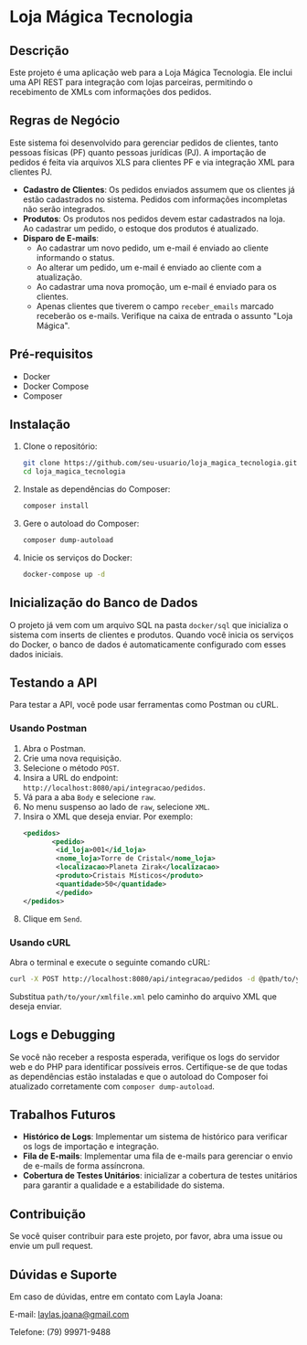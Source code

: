 # Loja Mágica Tecnologia

## Descrição

Este projeto é uma aplicação web para a Loja Mágica Tecnologia. Ele inclui uma API REST para integração com lojas parceiras, permitindo o recebimento de XMLs com informações dos pedidos. 

## Regras de Negócio

Este sistema foi desenvolvido para gerenciar pedidos de clientes, tanto pessoas físicas (PF) quanto pessoas jurídicas (PJ). A importação de pedidos é feita via arquivos XLS para clientes PF e via integração XML para clientes PJ. 

- **Cadastro de Clientes**: Os pedidos enviados assumem que os clientes já estão cadastrados no sistema. Pedidos com informações incompletas não serão integrados.
- **Produtos**: Os produtos nos pedidos devem estar cadastrados na loja. Ao cadastrar um pedido, o estoque dos produtos é atualizado.
- **Disparo de E-mails**: 
  - Ao cadastrar um novo pedido, um e-mail é enviado ao cliente informando o status.
  - Ao alterar um pedido, um e-mail é enviado ao cliente com a atualização.
  - Ao cadastrar uma nova promoção, um e-mail é enviado para  os clientes.
  - Apenas clientes que tiverem o campo `receber_emails` marcado receberão os e-mails. Verifique na caixa de entrada o assunto "Loja Mágica".

## Pré-requisitos

- Docker
- Docker Compose
- Composer

## Instalação

1. Clone o repositório:

    ```sh
    git clone https://github.com/seu-usuario/loja_magica_tecnologia.git
    cd loja_magica_tecnologia
    ```

2. Instale as dependências do Composer:

    ```sh
    composer install
    ```

3. Gere o autoload do Composer:

    ```sh
    composer dump-autoload
    ```

4. Inicie os serviços do Docker:

    ```sh
    docker-compose up -d
    ```

## Inicialização do Banco de Dados

O projeto já vem com um arquivo SQL na pasta `docker/sql` que inicializa o sistema com inserts de clientes e produtos. Quando você inicia os serviços do Docker, o banco de dados é automaticamente configurado com esses dados iniciais.

## Testando a API

Para testar a API, você pode usar ferramentas como Postman ou cURL.

### Usando Postman

1. Abra o Postman.
2. Crie uma nova requisição.
3. Selecione o método `POST`.
4. Insira a URL do endpoint: `http://localhost:8080/api/integracao/pedidos`.
5. Vá para a aba `Body` e selecione `raw`.
6. No menu suspenso ao lado de `raw`, selecione `XML`.
7. Insira o XML que deseja enviar. Por exemplo:
    ```xml
    <pedidos>
           <pedido>
            <id_loja>001</id_loja>
            <nome_loja>Torre de Cristal</nome_loja>
            <localizacao>Planeta Zirak</localizacao>
            <produto>Cristais Místicos</produto>
            <quantidade>50</quantidade>
            </pedido>
    </pedidos>
    ```
8. Clique em `Send`.

### Usando cURL

Abra o terminal e execute o seguinte comando cURL:

```sh
curl -X POST http://localhost:8080/api/integracao/pedidos -d @path/to/your/xmlfile.xml --header "Content-Type: application/xml"
```

Substitua `path/to/your/xmlfile.xml` pelo caminho do arquivo XML que deseja enviar.

## Logs e Debugging

Se você não receber a resposta esperada, verifique os logs do servidor web e do PHP para identificar possíveis erros. Certifique-se de que todas as dependências estão instaladas e que o autoload do Composer foi atualizado corretamente com `composer dump-autoload`.

## Trabalhos Futuros

- **Histórico de Logs**: Implementar um sistema de histórico para verificar os logs de importação e integração.
- **Fila de E-mails**: Implementar uma fila de e-mails para gerenciar o envio de e-mails de forma assíncrona.
- **Cobertura de Testes Unitários**: inicializar a cobertura de testes unitários para garantir a qualidade e a estabilidade do sistema.

## Contribuição

Se você quiser contribuir para este projeto, por favor, abra uma issue ou envie um pull request.

## Dúvidas e Suporte

Em caso de dúvidas, entre em contato com Layla Joana:

E-mail: laylas.joana@gmail.com

Telefone: (79) 99971-9488
